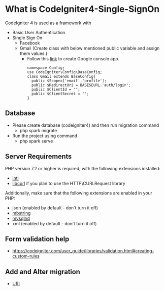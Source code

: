 # What is CodeIgniter4-Single-SignOn
CodeIgniter 4 is used as a framework with
- Basic User Authentication
- Single Sign On
  - Facebook
  - Gmail (Create class with below mentioned public variable and assign them values.)
    - Follow this [link](https://www.webslesson.info/2019/09/how-to-make-login-with-google-account-using-php.html) to create Google console app.
      ```
      namespace Config;
      use CodeIgniter\Config\BaseConfig;
      class Gmail extends BaseConfig{
        public $Scope=['email','profile'];
        public $RedirectUri = BASESEURL.'auth/login';
        public $ClientId = '';
        public $ClientSecret = ''; 
      }
      ```

## Database
- Please create database (codeigniter4) and then run migration command
  - php spark migrate
- Run the project using command
  - php spark serve
  
## Server Requirements
PHP version 7.2 or higher is required, with the following extensions installed: 

- [intl](http://php.net/manual/en/intl.requirements.php)
- [libcurl](http://php.net/manual/en/curl.requirements.php) if you plan to use the HTTP\CURLRequest library

Additionally, make sure that the following extensions are enabled in your PHP:

- json (enabled by default - don't turn it off)
- [mbstring](http://php.net/manual/en/mbstring.installation.php)
- [mysqlnd](http://php.net/manual/en/mysqlnd.install.php)
- xml (enabled by default - don't turn it off)

## Form validation help
- https://codeigniter.com/user_guide/libraries/validation.html#creating-custom-rules

## Add and Alter migration
- [URI](https://codeigniter4.github.io/userguide/dbmgmt/forge.html)
